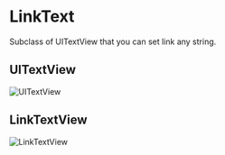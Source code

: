 # LinkText
Subclass of UITextView that you can set link any string.
## UITextView
![UITextView](https://media.giphy.com/media/3o85xwIUHvxJWx4iu4/giphy.gif)

## LinkTextView
![LinkTextView](https://media.giphy.com/media/l0O9ydb94Ddm8YnRK/giphy.gif)
